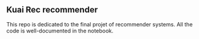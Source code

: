 ## Kuai Rec recommender

This repo is dedicated to the final projet of recommender systems.
All the code is well-documented in the notebook.
